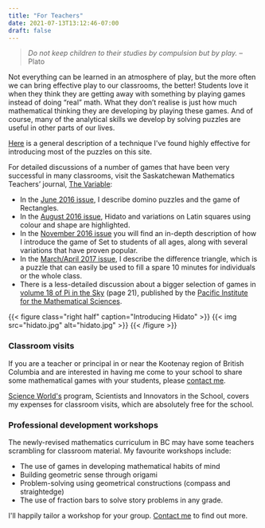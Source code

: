```yaml
---
title: "For Teachers"
date: 2021-07-13T13:12:46-07:00
draft: false
---
```

> _Do not keep children to their studies by compulsion but by play._  – Plato

Not everything can be learned in an atmosphere of play, but the more often we
can bring effective play to our classrooms, the better! Students love it when
they think they are getting away with something by playing games instead of
doing “real” math. What they don’t realise is just how much mathematical
thinking they are developing by playing these games.  And of course, many of the
analytical skills we develop by solving puzzles are useful in other parts of our
lives.

[Here](/classroom-introductions/) is a general description of a technique I've
found highly effective for introducing most of the puzzles on this site.

For detailed discussions of a number of games that have been very successful in
many classrooms, visit the Saskatchewan Mathematics Teachers’ journal, [The
Variable](http://smts.ca/the-variable/):

  * In the [June 2016 issue](http://smts.ca/wp-content/uploads/2016/04/The-Variable-June-2016.pdf), I describe domino puzzles and the game of Rectangles.
  * In the  [August 2016 issue](http://smts.ca/wp-content/uploads/2016/04/The-Variable-2016-August.pdf), Hidato and variations on Latin squares using colour and shape are highlighted.
  * In the [November 2016 issue](http://smts.ca/wp-content/uploads/2016/04/The-Variable-2016-November.pdf) you will find an in-depth description of how I introduce the game of Set to students of all ages, along with several variations that have proven popular.
  * In the [March/April 2017 issue](http://smts.ca/wp-content/uploads/2017/03/The-Variable-2017-March-April.pdf), I describe the difference triangle, which is a puzzle that can easily  be used to fill a spare 10 minutes for individuals or the whole class.
  * There is a less-detailed discussion about a bigger selection of games in
    [volume 18 of Pi in the Sky](https://media.pims.math.ca/pi_in_sky/pi18.pdf)
    (page 21), published by the [Pacific Institute for the Mathematical
    Sciences](https://www.pims.math.ca).

{{< figure class="right half" caption="Introducing Hidato" >}}
{{< img src="hidato.jpg" alt="hidato.jpg" >}}
{{< /figure >}}

### Classroom visits

If you are a teacher or principal in or near the Kootenay region of British
Columbia and are interested in having me come to your school to share some
mathematical games with your students, please [contact me](/contact-me/).

[Science World's](https://www.scienceworld.ca/sis) program, Scientists and
Innovators in the School, covers my expenses for classroom visits, which are
absolutely free for the school.



### Professional development workshops

The newly-revised mathematics curriculum in BC may have some teachers scrambling
for classroom material.  My favourite workshops include:

  * The use of games in developing mathematical habits of mind
  * Building geometric sense through origami
  * Problem-solving using geometrical constructions (compass and straightedge)
  * The use of fraction bars to solve story problems in any grade.

I'll happily tailor a workshop for your group. [Contact me](/contact-me/) to
find out more.


